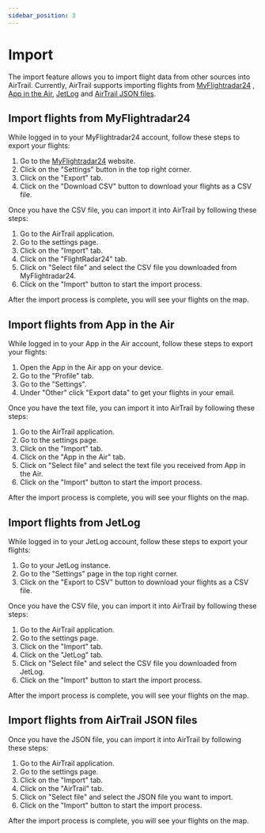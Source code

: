 ```yaml
---
sidebar_position: 3
---
```


# Import

The import feature allows you to import flight data from other sources into AirTrail.
Currently, AirTrail supports importing flights from [MyFlightradar24](https://my.flightradar24.com)
, [App in the Air](https://appintheair.com), [JetLog](https://github.com/pbogre/jetlog)
and [AirTrail JSON files](/docs/features/export).

## Import flights from MyFlightradar24

While logged in to your MyFlightradar24 account, follow these steps to export your flights:

1. Go to the [MyFlightradar24](https://my.flightradar24.com) website.
2. Click on the "Settings" button in the top right corner.
3. Click on the "Export" tab.
4. Click on the "Download CSV" button to download your flights as a CSV file.

Once you have the CSV file, you can import it into AirTrail by following these steps:

1. Go to the AirTrail application.
2. Go to the settings page.
3. Click on the "Import" tab.
4. Click on the "FlightRadar24" tab.
5. Click on "Select file" and select the CSV file you downloaded from MyFlightradar24.
6. Click on the "Import" button to start the import process.

After the import process is complete, you will see your flights on the map.

## Import flights from App in the Air

While logged in to your App in the Air account, follow these steps to export your flights:

1. Open the App in the Air app on your device.
2. Go to the "Profile" tab.
3. Go to the "Settings".
4. Under "Other" click "Export data" to get your flights in your email.

Once you have the text file, you can import it into AirTrail by following these steps:

1. Go to the AirTrail application.
2. Go to the settings page.
3. Click on the "Import" tab.
4. Click on the "App in the Air" tab.
5. Click on "Select file" and select the text file you received from App in the Air.
6. Click on the "Import" button to start the import process.

After the import process is complete, you will see your flights on the map.

## Import flights from JetLog

While logged in to your JetLog account, follow these steps to export your flights:

1. Go to your JetLog instance.
2. Go to the "Settings" page in the top right corner.
3. Click on the "Export to CSV" button to download your flights as a CSV file.

Once you have the CSV file, you can import it into AirTrail by following these steps:

1. Go to the AirTrail application.
2. Go to the settings page.
3. Click on the "Import" tab.
4. Click on the "JetLog" tab.
5. Click on "Select file" and select the CSV file you downloaded from JetLog.
6. Click on the "Import" button to start the import process.

After the import process is complete, you will see your flights on the map.

## Import flights from AirTrail JSON files

Once you have the JSON file, you can import it into AirTrail by following these steps:

1. Go to the AirTrail application.
2. Go to the settings page.
3. Click on the "Import" tab.
4. Click on the "AirTrail" tab.
5. Click on "Select file" and select the JSON file you want to import.
6. Click on the "Import" button to start the import process.

After the import process is complete, you will see your flights on the map.
